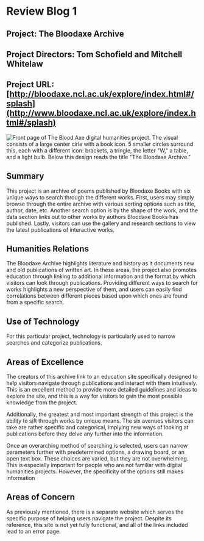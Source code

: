 # **Review Blog 1**

## **Project:** The Bloodaxe Archive
## **Project Directors:** Tom Schofield and Mitchell Whitelaw
## **Preject URL:** [http://bloodaxe.ncl.ac.uk/explore/index.html#/splash](http://www.bloodaxe.ncl.ac.uk/explore/index.html#/splash)
![Front page of The Blood Axe digital humanities project. The visual consists of a large center cirle with a book icon. 5 smaller circles surround this, each with a different icon: brackets, a tringle, the letter "W," a table, and a light bulb. Below this design reads the title "The Bloodaxe Archive."](https://katy-s.github.io/KSENGL350/images/front-page.png)
## **Summary**
This project is an archive of poems published by Bloodaxe Books with six unique ways to search through the different works. First, users may simply browse through the entire archive with various sorting options such as title, author, date, etc. Another search option is by the shape of the work, and the data section links out to other works by authors Bloodaxe Books has published. Lastly, visitors can use the gallery and research sections to view the latest publications of interactive works.

## **Humanities Relations**
The Bloodaxe Archive highlights literature and history as it documents new and old publications of written art. In these areas, the project also promotes education through linking to additional information and the format by which visitors can look through publications. Providing different ways to search for works highlights a new perspective of them, and users can easily find correlations between different pieces based upon which ones are found from a specific search.

## **Use of Technology**
For this particular project, technology is particularly used to narrow searches and categorize publications. 

## **Areas of Excellence**
The creators of this archive link to an education site specifically designed to help visitors navigate through publications and interact with them intuitively. This is an excellent method to provide more detailed guidelines and ideas to explore the site, and this is a way for visitors to gain the most possible knowledge from the project.

Additionally, the greatest and most important strength of this project is the ability to sift through works by unique means. The six avenues visitors can take are rather specific and categorical, implying new ways of looking at publications before they delve any further into the information.

Once an overarching method of searching is selected, users can narrow parameters further with predetermined options, a drawing board, or an open text box. These choices are varied, but they are not overwhelming. This is especially important for people who are not familiar with digital humanities projects. However, the specificity of the options still makes information 

## **Areas of Concern**
As previously mentioned, there is a separate website which serves the specific purpose of helping users navigate the project. Despite its reference, this site is not yet fully functional, and all of the links included lead to an error page. 
